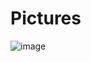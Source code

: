 # Pictures

![image](https://github.com/timurgepard/Pictures/assets/13238473/701d9213-ac2d-449b-8d5b-746e26743c63)

